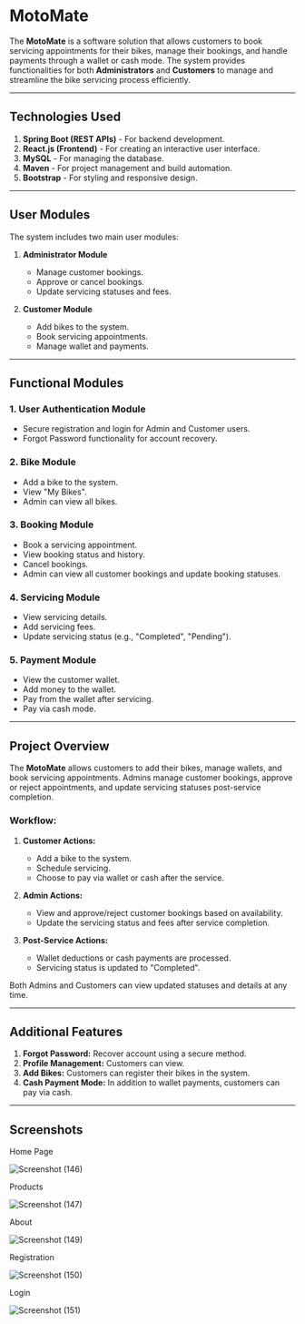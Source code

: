 # MotoMate

The **MotoMate** is a software solution that allows customers to book servicing appointments for their bikes, manage their bookings, and handle payments through a wallet or cash mode. The system provides functionalities for both **Administrators** and **Customers** to manage and streamline the bike servicing process efficiently.

---

## Technologies Used
1. **Spring Boot (REST APIs)** - For backend development.
2. **React.js (Frontend)** - For creating an interactive user interface.
3. **MySQL** - For managing the database.
4. **Maven** - For project management and build automation.
5. **Bootstrap** - For styling and responsive design.

---

## User Modules
The system includes two main user modules:

1. **Administrator Module**  
   - Manage customer bookings.  
   - Approve or cancel bookings.  
   - Update servicing statuses and fees.

2. **Customer Module**  
   - Add bikes to the system.  
   - Book servicing appointments.  
   - Manage wallet and payments.

---

## Functional Modules

### 1. **User Authentication Module**  
   - Secure registration and login for Admin and Customer users.  
   - Forgot Password functionality for account recovery.  

### 2. **Bike Module**  
   - Add a bike to the system.  
   - View "My Bikes".  
   - Admin can view all bikes.  

### 3. **Booking Module**  
   - Book a servicing appointment.  
   - View booking status and history.  
   - Cancel bookings.  
   - Admin can view all customer bookings and update booking statuses.  

### 4. **Servicing Module**  
   - View servicing details.  
   - Add servicing fees.  
   - Update servicing status (e.g., "Completed", "Pending").  

### 5. **Payment Module**  
   - View the customer wallet.  
   - Add money to the wallet.  
   - Pay from the wallet after servicing.  
   - Pay via cash mode.

---

## Project Overview  

The **MotoMate** allows customers to add their bikes, manage wallets, and book servicing appointments. Admins manage customer bookings, approve or reject appointments, and update servicing statuses post-service completion.

### Workflow:
1. **Customer Actions:**  
   - Add a bike to the system.  
   - Schedule servicing.  
   - Choose to pay via wallet or cash after the service.  

2. **Admin Actions:**  
   - View and approve/reject customer bookings based on availability.  
   - Update the servicing status and fees after service completion.  

3. **Post-Service Actions:**  
   - Wallet deductions or cash payments are processed.  
   - Servicing status is updated to "Completed".  

Both Admins and Customers can view updated statuses and details at any time.

---

## Additional Features  
1. **Forgot Password:** Recover account using a secure method.  
2. **Profile Management:** Customers can view.  
3. **Add Bikes:** Customers can register their bikes in the system.  
4. **Cash Payment Mode:** In addition to wallet payments, customers can pay via cash.  

---
## Screenshots

Home Page

![Screenshot (146)](https://github.com/user-attachments/assets/3aae5a9f-3ca4-4c16-ae3f-387289657feb)

Products

![Screenshot (147)](https://github.com/user-attachments/assets/3e680a81-48ec-488f-b4e6-07babe93abda)

About

![Screenshot (149)](https://github.com/user-attachments/assets/75edf568-c598-42dd-8fad-8fabfb187c6f)

Registration

![Screenshot (150)](https://github.com/user-attachments/assets/f4bd797d-dae3-4470-b33a-d31b8c179a07)

Login

![Screenshot (151)](https://github.com/user-attachments/assets/9914a4fb-545f-4d0a-be57-13db967ce52e)








